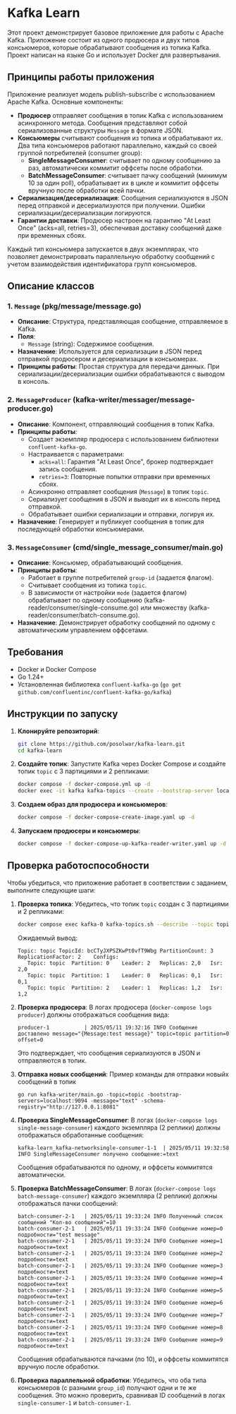 # Kafka Learn

Этот проект демонстрирует базовое приложение для работы с Apache Kafka. Приложение состоит из одного продюсера и двух типов консьюмеров, которые обрабатывают сообщения из топика Kafka. 
Проект написан на языке Go и использует Docker для развертывания.

## Принципы работы приложения

Приложение реализует модель publish-subscribe с использованием Apache Kafka. Основные компоненты:
- **Продюсер** отправляет сообщения в топик Kafka с использованием асинхронного метода. Сообщения представляют собой сериализованные структуры `Message` в формате JSON.
- **Консьюмеры** считывают сообщения из топика и обрабатывают их. Два типа консьюмеров работают параллельно, каждый со своей группой потребителей (consumer group):
  - **SingleMessageConsumer**: считывает по одному сообщению за раз, автоматически коммитит оффсеты после обработки.
  - **BatchMessageConsumer**: считывает пачку сообщений (минимум 10 за один poll), обрабатывает их в цикле и коммитит оффсеты вручную после обработки всей пачки.
- **Сериализация/десериализация**: Сообщения сериализуются в JSON перед отправкой и десериализуются при получении. Ошибки сериализации/десериализации логируются.
- **Гарантии доставки**: Продюсер настроен на гарантию "At Least Once" (acks=all, retries=3), обеспечивая доставку сообщений даже при временных сбоях.

Каждый тип консьюмера запускается в двух экземплярах, что позволяет демонстрировать параллельную обработку сообщений с учетом взаимодействия идентификатора групп консьюмеров.

## Описание классов

### 1. `Message` (pkg/message/message.go)
- **Описание**: Структура, представляющая сообщение, отправляемое в Kafka.
- **Поля**:
  - `Message` (string): Содержимое сообщения.
- **Назначение**: Используется для сериализации в JSON перед отправкой продюсером и десериализации в консьюмерах.
- **Принципы работы**: Простая структура для передачи данных. При сериализации/десериализации ошибки обрабатываются с выводом в консоль.

### 2. `MessageProducer` (kafka-writer/messager/message-producer.go)
- **Описание**: Компонент, отправляющий сообщения в топик Kafka.
- **Принципы работы**:
  - Создает экземпляр продюсера с использованием библиотеки `confluent-kafka-go`.
  - Настраивается с параметрами:
    - `acks=all`: Гарантия "At Least Once", брокер подтверждает запись сообщения.
    - `retries=3`: Повторные попытки отправки при временных сбоях.
  - Асинхронно отправляет сообщения (`Message`) в топик `topic`.
  - Сериализует сообщения в JSON и выводит их в консоль перед отправкой.
  - Обрабатывает ошибки сериализации и отправки, логируя их.
- **Назначение**: Генерирует и публикует сообщения в топик для последующей обработки консьюмерами.

### 3. `MessageConsumer` (cmd/single_message_consumer/main.go)
- **Описание**: Консьюмер, обрабатывающий сообщения.
- **Принципы работы**:
  - Работает в группе потребителей `group-id` (задается флагом).
  - Считывает сообщения из топика `topic`.
  - В зависимости от настройки `mode` (задается флагом) обрабатывает по одному сообщению (kafka-reader/consumer/single-consume.go) или множеству (kafka-reader/consumer/batch-consume.go).
- **Назначение**: Демонстрирует обработку сообщений по одному с автоматическим управлением оффсетами.

## Требования

- Docker и Docker Compose
- Go 1.24+
- Установленная библиотека `confluent-kafka-go` (`go get github.com/confluentinc/confluent-kafka-go/kafka`)

## Инструкции по запуску

1. **Клонируйте репозиторий**:
   ```bash
   git clone https://github.com/posolwar/kafka-learn.git
   cd kafka-learn
   ```

2. **Создайте топик**:
   Запустите Kafka через Docker Compose и создайте топик `topic` с 3 партициями и 2 репликами:
   ```bash
   docker compose -f docker-compose.yml up -d
   docker exec -it kafka kafka-topics --create --bootstrap-server localhost:9092 --topic topic --partitions 3 --replication-factor 2
   ```

3. **Создаем образ для продюсера и консьюмеров**:
   ```bash
   docker compose -f docker-compose-create-image.yaml up -d
   ```

4. **Запускаем продюсеры и консьюмеры**:
   ```bash
   docker compose -f docker-compose-up-kafka-reader-writer.yaml up -d
   ```

## Проверка работоспособности

Чтобы убедиться, что приложение работает в соответствии с заданием, выполните следующие шаги:

1. **Проверка топика**:
   Убедитесь, что топик `topic` создан с 3 партициями и 2 репликами:
   ```bash
   docker compose exec kafka-0 kafka-topics.sh --describe --topic topic --bootstrap-server localhost:9092
   ```
   Ожидаемый вывод:
   ```
   Topic: topic	TopicId: bcCTyJXPSZKwPt0vfT9Wbg	PartitionCount: 3	ReplicationFactor: 2	Configs: 
      Topic: topic	Partition: 0	Leader: 2	Replicas: 2,0	Isr: 2,0
      Topic: topic	Partition: 1	Leader: 0	Replicas: 0,1	Isr: 0,1
      Topic: topic	Partition: 2	Leader: 1	Replicas: 1,2	Isr: 1,2
   ```

2. **Проверка продюсера**:
   В логах продюсера (`docker-compose logs producer`) должны отображаться сообщения вида:
   ```
   producer-1           | 2025/05/11 19:32:16 INFO Сообщение доставлено message="{Message:test message}" topic=topic partition=0 offset=0
   ```
   Это подтверждает, что сообщения сериализуются в JSON и отправляются в топик.

3. **Отправка новых сообщений**:
   Пример команды для отправки новыйх сообщений в топик
   ```
   go run kafka-writer/main.go -topic=topic -bootstrap-servers=localhost:9094 -message="text" -schema-registry="http://127.0.0.1:8081"
   ```

4. **Проверка SingleMessageConsumer**:
   В логах (`docker-compose logs single-message-consumer`) каждого экземпляра (2 реплики) должны отображаться обработанные сообщения:
   ```
   kafka-learn_kafka-networksingle-consumer-1-1  | 2025/05/11 19:32:58 INFO SingleMessageConsumer получено сообщение:=text
   ```
   Сообщения обрабатываются по одному, и оффсеты коммитятся автоматически.

5. **Проверка BatchMessageConsumer**:
   В логах (`docker-compose logs batch-message-consumer`) каждого экземпляра (2 реплики) должны отображаться пачки сообщений:
   ```
   batch-consumer-2-1   | 2025/05/11 19:33:24 INFO Полученный список сообщений "Кол-во сообщений"=10
   batch-consumer-2-1   | 2025/05/11 19:33:24 INFO Сообщение номер=0 подробности="test message"
   batch-consumer-2-1   | 2025/05/11 19:33:24 INFO Сообщение номер=1 подробности=text
   batch-consumer-2-1   | 2025/05/11 19:33:24 INFO Сообщение номер=2 подробности=text
   batch-consumer-2-1   | 2025/05/11 19:33:24 INFO Сообщение номер=3 подробности=text
   batch-consumer-2-1   | 2025/05/11 19:33:24 INFO Сообщение номер=4 подробности=text
   batch-consumer-2-1   | 2025/05/11 19:33:24 INFO Сообщение номер=5 подробности=text
   batch-consumer-2-1   | 2025/05/11 19:33:24 INFO Сообщение номер=6 подробности=text
   batch-consumer-2-1   | 2025/05/11 19:33:24 INFO Сообщение номер=7 подробности=text
   batch-consumer-2-1   | 2025/05/11 19:33:24 INFO Сообщение номер=8 подробности=text
   batch-consumer-2-1   | 2025/05/11 19:33:24 INFO Сообщение номер=9 подробности=text
   ```
   Сообщения обрабатываются пачками (по 10), и оффсеты коммитятся вручную после обработки.

6. **Проверка параллельной обработки**:
   Убедитесь, что оба типа консьюмеров (с разными `group_id`) получают одни и те же сообщения. Это можно проверить, сравнивая ID сообщений в логах `single-consumer-1` и `batch-consumer-1`.

